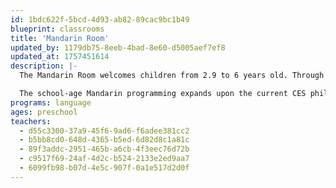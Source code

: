 ```yaml
---
id: 1bdc622f-5bcd-4d93-ab82-89cac9bc1b49
blueprint: classrooms
title: 'Mandarin Room'
updated_by: 1179db75-8eeb-4bad-8e60-d5005aef7ef8
updated_at: 1757451614
description: |-
  The Mandarin Room welcomes children from 2.9 to 6 years old. Through immersion in the Mandarin language, and an emergent and play-based curriculum with a focus on the arts and outdoor exploration, we are able to accommodate students at all levels of Mandarin learning, and individually challenge them based on where they are in their language development. We expose children to the different traditions of the Mandarin-speaking cultures through the exploration of food, dance, holiday celebrations, and music.

  The school-age Mandarin programming expands upon the current CES philosophy. This program will follow a project-based model where children work collaboratively in the target language on large-scale projects that interest them, bringing in cultural and local community components and connections, as well as providing opportunities for DEI learning and activism. Mini lessons will target specific language learning, and support beginning literacy skills. Children will have regular opportunities for outdoor play, art, cooking, music, and movement.
programs: language
ages: preschool
teachers:
  - d55c3300-37a9-45f6-9ad6-f6adee381cc2
  - b5bb8cd0-648d-4365-b5ed-6d82d8c1a81c
  - 89f3addc-2951-465b-a6cb-4f3eec76d72b
  - c9517f69-24af-4d2c-b524-2133e2ed9aa7
  - 6099fb98-b07d-4e5c-907f-0a1e517d2d0f
---
```

